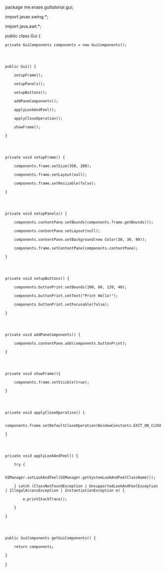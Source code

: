 package me.erase.guitutorial.gui;



import javax.swing.*;

import java.awt.*;




public class Gui {

    private GuiComponents components = new GuiComponents();




    public Gui() {

        setupFrame();

        setupPanels();

        setupButtons();

        addPaneComponents();

        applyLookAndFeel();

        applyCloseOperation();

        showFrame();

    }




    private void setupFrame() {

        components.frame.setSize(350, 200);

        components.frame.setLayout(null);

        components.frame.setResizable(false);

    }




    private void setupPanels() {

        components.contentPane.setBounds(components.frame.getBounds());

        components.contentPane.setLayout(null);

        components.contentPane.setBackground(new Color(30, 30, 90));

        components.frame.setContentPane(components.contentPane);

    }




    private void setupButtons() {

        components.buttonPrint.setBounds(100, 60, 120, 40);

        components.buttonPrint.setText("Print Hello!");

        components.buttonPrint.setFocusable(false);

    }




    private void addPaneComponents() {

        components.contentPane.add(components.buttonPrint);

    }




    private void showFrame(){

        components.frame.setVisible(true);

    }




    private void applyCloseOperation() {

        components.frame.setDefaultCloseOperation(WindowConstants.EXIT_ON_CLOSE);

    }




    private void applyLookAndFeel() {

        try {

            UIManager.setLookAndFeel(UIManager.getSystemLookAndFeelClassName());

        } catch (ClassNotFoundException | UnsupportedLookAndFeelException | IllegalAccessException | InstantiationException e) {

            e.printStackTrace();

        }

    }




    public GuiComponents getGuiComponents() {

        return components;

    }

}
